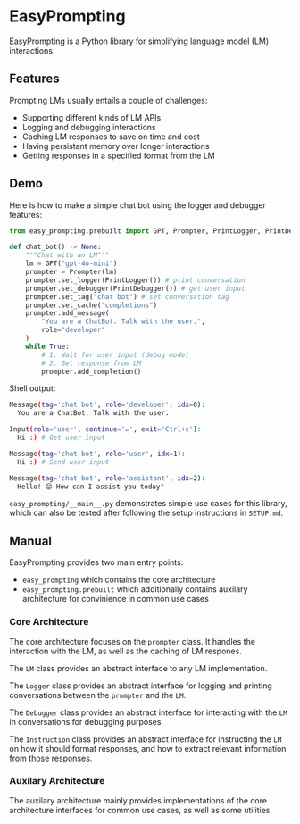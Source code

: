 # EasyPrompting

EasyPrompting is a Python library for simplifying language model (LM) interactions.

## Features

Prompting LMs usually entails a couple of challenges:
- Supporting different kinds of LM APIs
- Logging and debugging interactions
- Caching LM responses to save on time and cost
- Having persistant memory over longer interactions
- Getting responses in a specified format from the LM

## Demo

Here is how to make a simple chat bot using the logger and debugger features:
```python
from easy_prompting.prebuilt import GPT, Prompter, PrintLogger, PrintDebugger

def chat_bot() -> None:
    """Chat with an LM"""
    lm = GPT("gpt-4o-mini")
    prompter = Prompter(lm)
    prompter.set_logger(PrintLogger()) # print conversation
    prompter.set_debugger(PrintDebugger()) # get user input
    prompter.set_tag("chat bot") # set conversation tag
    prompter.set_cache("completions")
    prompter.add_message(
        "You are a ChatBot. Talk with the user.",
        role="developer"
    )
    while True:
        # 1. Wait for user input (debug mode)
        # 2. Get response from LM
        prompter.add_completion()
```

Shell output:
```bash
Message(tag='chat bot', role='developer', idx=0):
  You are a ChatBot. Talk with the user.

Input(role='user', continue='↵', exit='Ctrl+c'):
  Hi :) # Get user input

Message(tag='chat bot', role='user', idx=1):
  Hi :) # Send user input

Message(tag='chat bot', role='assistant', idx=2):
  Hello! 😊 How can I assist you today?

```

`easy_prompting/__main__.py` demonstrates simple use cases for this library, which can also be tested after following the setup instructions in `SETUP.md`.

## Manual

EasyPrompting provides two main entry points:
- `easy_prompting` which contains the core architecture
- `easy_prompting.prebuilt` which additionally contains auxilary architecture for convinience in common use cases

### Core Architecture

The core architecture focuses on the `prompter` class. It handles the interaction with the LM, as well as the caching of LM respones.

The `LM` class provides an abstract interface to any LM implementation.

The `Logger` class provides an abstract interface for logging and printing conversations between the `prompter` and the `LM`.

The `Debugger` class provides an abstract interface for interacting with the `LM` in conversations for debugging purposes.

The `Instruction` class provides an abstract interface for instructing the `LM` on how it should format responses, and how to extract relevant information from those responses.

### Auxilary Architecture

The auxilary architecture mainly provides implementations of the core architecture interfaces for common use cases, as well as some utilities.